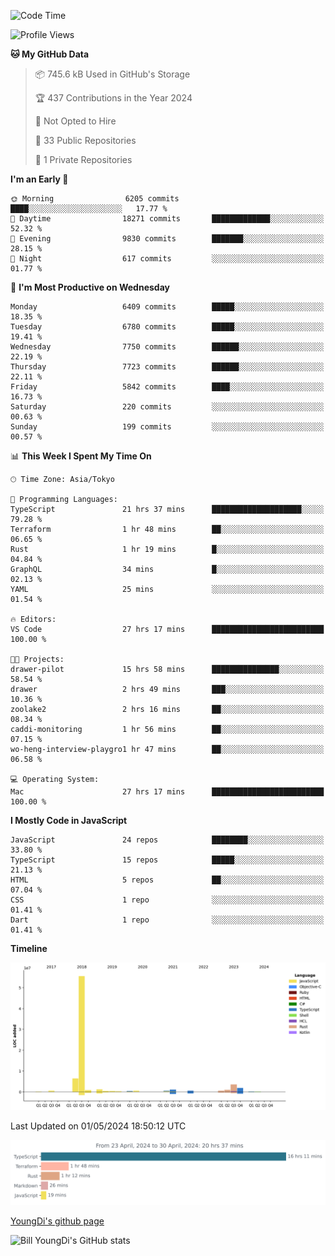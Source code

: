<!--START_SECTION:waka-->
![Code Time](http://img.shields.io/badge/Code%20Time-629%20hrs%2030%20mins-blue)

![Profile Views](http://img.shields.io/badge/Profile%20Views-0-blue)

**🐱 My GitHub Data** 

> 📦 745.6 kB Used in GitHub's Storage 
 > 
> 🏆 437 Contributions in the Year 2024
 > 
> 🚫 Not Opted to Hire
 > 
> 📜 33 Public Repositories 
 > 
> 🔑 1 Private Repositories 
 > 
**I'm an Early 🐤** 

```text
🌞 Morning                6205 commits        ████░░░░░░░░░░░░░░░░░░░░░   17.77 % 
🌆 Daytime                18271 commits       █████████████░░░░░░░░░░░░   52.32 % 
🌃 Evening                9830 commits        ███████░░░░░░░░░░░░░░░░░░   28.15 % 
🌙 Night                  617 commits         ░░░░░░░░░░░░░░░░░░░░░░░░░   01.77 % 
```
📅 **I'm Most Productive on Wednesday** 

```text
Monday                   6409 commits        █████░░░░░░░░░░░░░░░░░░░░   18.35 % 
Tuesday                  6780 commits        █████░░░░░░░░░░░░░░░░░░░░   19.41 % 
Wednesday                7750 commits        ██████░░░░░░░░░░░░░░░░░░░   22.19 % 
Thursday                 7723 commits        ██████░░░░░░░░░░░░░░░░░░░   22.11 % 
Friday                   5842 commits        ████░░░░░░░░░░░░░░░░░░░░░   16.73 % 
Saturday                 220 commits         ░░░░░░░░░░░░░░░░░░░░░░░░░   00.63 % 
Sunday                   199 commits         ░░░░░░░░░░░░░░░░░░░░░░░░░   00.57 % 
```


📊 **This Week I Spent My Time On** 

```text
🕑︎ Time Zone: Asia/Tokyo

💬 Programming Languages: 
TypeScript               21 hrs 37 mins      ████████████████████░░░░░   79.28 % 
Terraform                1 hr 48 mins        ██░░░░░░░░░░░░░░░░░░░░░░░   06.65 % 
Rust                     1 hr 19 mins        █░░░░░░░░░░░░░░░░░░░░░░░░   04.84 % 
GraphQL                  34 mins             █░░░░░░░░░░░░░░░░░░░░░░░░   02.13 % 
YAML                     25 mins             ░░░░░░░░░░░░░░░░░░░░░░░░░   01.54 % 

🔥 Editors: 
VS Code                  27 hrs 17 mins      █████████████████████████   100.00 % 

🐱‍💻 Projects: 
drawer-pilot             15 hrs 58 mins      ███████████████░░░░░░░░░░   58.54 % 
drawer                   2 hrs 49 mins       ███░░░░░░░░░░░░░░░░░░░░░░   10.36 % 
zoolake2                 2 hrs 16 mins       ██░░░░░░░░░░░░░░░░░░░░░░░   08.34 % 
caddi-monitoring         1 hr 56 mins        ██░░░░░░░░░░░░░░░░░░░░░░░   07.15 % 
wo-heng-interview-playgro1 hr 47 mins        ██░░░░░░░░░░░░░░░░░░░░░░░   06.58 % 

💻 Operating System: 
Mac                      27 hrs 17 mins      █████████████████████████   100.00 % 
```

**I Mostly Code in JavaScript** 

```text
JavaScript               24 repos            ████████░░░░░░░░░░░░░░░░░   33.80 % 
TypeScript               15 repos            █████░░░░░░░░░░░░░░░░░░░░   21.13 % 
HTML                     5 repos             ██░░░░░░░░░░░░░░░░░░░░░░░   07.04 % 
CSS                      1 repo              ░░░░░░░░░░░░░░░░░░░░░░░░░   01.41 % 
Dart                     1 repo              ░░░░░░░░░░░░░░░░░░░░░░░░░   01.41 % 
```



**Timeline**

![Lines of Code chart](https://raw.githubusercontent.com/Youngdi/Youngdi/master/assets/bar_graph.png)


 Last Updated on 01/05/2024 18:50:12 UTC
<!--END_SECTION:waka-->

![wakatime](./images/stat.svg)

[YoungDi's github page](https://youngdi.github.io)

![Bill YoungDi's GitHub stats](https://github-readme-stats.vercel.app/api?username=youngdi&count_private=true&show_icons=true)
